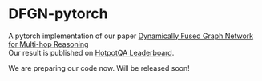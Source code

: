 # DFGN-pytorch

A pytorch implementation of our paper [Dynamically Fused Graph Network for Multi-hop Reasoning](https://arxiv.org/abs/1905.06933)  
Our result is published on [HotpotQA Leaderboard](https://hotpotqa.github.io/).

We are preparing our code now. Will be released soon!
